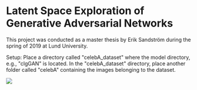 # Latent Space Exploration of Generative Adversarial Networks
This project was conducted as a master thesis by Erik Sandström during the spring of 2019 at Lund University.

Setup: Place a directory called "celebA_dataset" where the model directory, e.g., "clgGAN" is located. In the "celebA_dataset" directory, place another folder called "celebA" containing the images belonging to the dataset.

![](gifs/clgGAN/1-8_5pts_100_50.gif)
